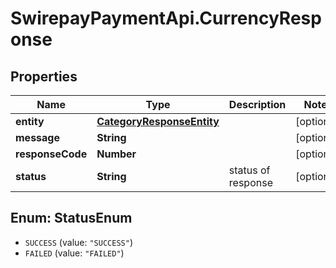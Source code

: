# SwirepayPaymentApi.CurrencyResponse

## Properties
Name | Type | Description | Notes
------------ | ------------- | ------------- | -------------
**entity** | [**CategoryResponseEntity**](CategoryResponseEntity.md) |  | [optional] 
**message** | **String** |  | [optional] 
**responseCode** | **Number** |  | [optional] 
**status** | **String** | status of response | [optional] 

<a name="StatusEnum"></a>
## Enum: StatusEnum

* `SUCCESS` (value: `"SUCCESS"`)
* `FAILED` (value: `"FAILED"`)

